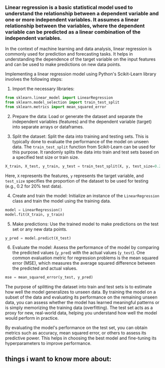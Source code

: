 ### Linear regression is a basic statistical model used to understand the relationship between a dependent variable and one or more independent variables. It assumes a linear relationship between the variables, where the dependent variable can be predicted as a linear combination of the independent variables.

In the context of machine learning and data analysis, linear regression is commonly used for prediction and forecasting tasks. It helps in understanding the dependence of the target variable on the input features and can be used to make predictions on new data points.

Implementing a linear regression model using Python's Scikit-Learn library involves the following steps:

1. Import the necessary libraries:
```python
from sklearn.linear_model import LinearRegression
from sklearn.model_selection import train_test_split
from sklearn.metrics import mean_squared_error
```

2. Prepare the data: Load or generate the dataset and separate the independent variables (features) and the dependent variable (target) into separate arrays or dataframes.

3. Split the dataset: Split the data into training and testing sets. This is typically done to evaluate the performance of the model on unseen data. The `train_test_split` function from Scikit-Learn can be used for this purpose. It randomly splits the data into train and test sets based on a specified test size or train size.

```python
X_train, X_test, y_train, y_test = train_test_split(X, y, test_size=0.2, random_state=42)
```
Here, `X` represents the features, `y` represents the target variable, and `test_size` specifies the proportion of the dataset to be used for testing (e.g., 0.2 for 20% test data).

4. Create and train the model: Initialize an instance of the `LinearRegression` class and train the model using the training data.

```python
model = LinearRegression()
model.fit(X_train, y_train)
```

5. Make predictions: Use the trained model to make predictions on the test set or any new data points.

```python
y_pred = model.predict(X_test)
```

6. Evaluate the model: Assess the performance of the model by comparing the predicted values (`y_pred`) with the actual values (`y_test`). One common evaluation metric for regression problems is the mean squared error (MSE), which measures the average squared difference between the predicted and actual values.

```python
mse = mean_squared_error(y_test, y_pred)
```

The purpose of splitting the dataset into train and test sets is to estimate how well the model generalizes to unseen data. By training the model on a subset of the data and evaluating its performance on the remaining unseen data, you can assess whether the model has learned meaningful patterns or is simply memorizing the training data (overfitting). The test set acts as a proxy for new, real-world data, helping you understand how well the model would perform in practice.

By evaluating the model's performance on the test set, you can obtain metrics such as accuracy, mean squared error, or others to assess its predictive power. This helps in choosing the best model and fine-tuning its hyperparameters to improve performance.

## things i want to know more about: